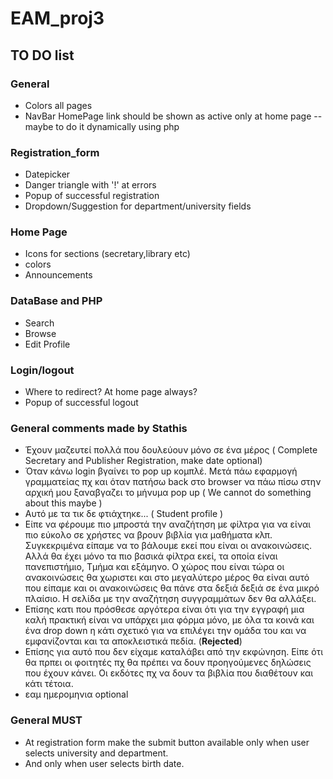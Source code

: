 # EAM_proj3

## TO DO list

### General
* Colors all pages
* NavBar HomePage link should be shown as active only at home page -- maybe to
do it dynamically using php

### Registration_form
* Datepicker
* Danger triangle with '!' at errors
* Popup of successful registration
* Dropdown/Suggestion for department/university fields

### Home Page
* Icons for sections (secretary,library etc)
* colors
* Announcements

### DataBase and PHP
* Search
* Browse
* Edit Profile

### Login/logout
* Where to redirect? At home page always?
* Popup of successful logout

### General comments made by Stathis
* Έχουν μαζευτεί πολλά που δουλεύουν μόνο σε ένα μέρος ( Complete Secretary and Publisher Registration, make date optional)
* Όταν κάνω login βγαίνει το pop up κομπλέ. Μετά πάω εφαρμογή γραμματείας πχ και όταν πατήσω back στο browser να πάω πίσω στην αρχική μου ξαναβγαζει το μήνυμα  pop up ( We cannot do something about this maybe )
* Αυτό με τα τικ δε φτιάχτηκε... ( Student profile )
* Είπε να φέρουμε πιο μπροστά την αναζήτηση με φίλτρα για να είναι πιο εύκολο σε χρήστες να βρουν βιβλία για μαθήματα κλπ. Συγκεκριμένα είπαμε να το βάλουμε εκεί που είναι οι ανακοινώσεις. Αλλά θα έχει μόνο τα πιο βασικά φίλτρα εκεί, τα οποία είναι πανεπιστήμιο, Τμήμα και εξάμηνο. Ο χώρος που είναι τώρα οι ανακοινώσεις θα χωριστει και στο μεγαλύτερο μέρος θα είναι αυτό που είπαμε και οι ανακοινώσεις θα πάνε στα δεξιά δεξιά σε ένα μικρό πλαίσιο. Η σελίδα με την αναζήτηση συγγραμμάτων δεν θα αλλάξει.
* Επίσης κατι που πρόσθεσε αργότερα είναι ότι για την εγγραφή μια καλή πρακτική είναι να υπάρχει μια φόρμα μόνο, με όλα τα κοινά και ένα drop down η κάτι σχετικό για να επιλέγει την ομάδα του και να εμφανίζονται και τα αποκλειστικά πεδία. (**Rejected**)
* Επίσης για αυτό που δεν είχαμε καταλάβει από την εκφώνηση. Είπε ότι θα πρπει οι φοιτητές πχ θα πρέπει να δουν προηγούμενες δηλώσεις που έχουν κάνει. Οι εκδότες πχ να δουν τα βιβλία που διαθέτουν και κάτι τέτοια.
* εαμ ημερομηνια optional

### General MUST
* At registration form make the submit button available only when user selects university and department.
* And only when user selects birth date.
